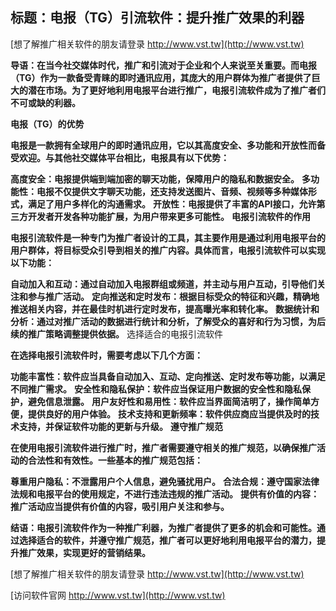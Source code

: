 ## **标题：电报（TG）引流软件：提升推广效果的利器**

[想了解推广相关软件的朋友请登录 http://www.vst.tw](http://www.vst.tw)

**导语：在当今社交媒体时代，推广和引流对于企业和个人来说至关重要。而电报（TG）作为一款备受青睐的即时通讯应用，其庞大的用户群体为推广者提供了巨大的潜在市场。为了更好地利用电报平台进行推广，电报引流软件成为了推广者们不可或缺的利器。**

**电报（TG）的优势**

**电报是一款拥有全球用户的即时通讯应用，它以其高度安全、多功能和开放性而备受欢迎。与其他社交媒体平台相比，电报具有以下优势：**

**高度安全：电报提供端到端加密的聊天功能，保障用户的隐私和数据安全。**
**多功能性：电报不仅提供文字聊天功能，还支持发送图片、音频、视频等多种媒体形式，满足了用户多样化的沟通需求。**
**开放性：电报提供了丰富的API接口，允许第三方开发者开发各种功能扩展，为用户带来更多可能性。**
**电报引流软件的作用**

**电报引流软件是一种专门为推广者设计的工具，其主要作用是通过利用电报平台的用户群体，将目标受众引导到相关的推广内容。具体而言，电报引流软件可以实现以下功能：**

**自动加入和互动：通过自动加入电报群组或频道，并主动与用户互动，引导他们关注和参与推广活动。**
**定向推送和定时发布：根据目标受众的特征和兴趣，精确地推送相关内容，并在最佳时机进行定时发布，提高曝光率和转化率。**
**数据统计和分析：通过对推广活动的数据进行统计和分析，了解受众的喜好和行为习惯，为后续的推广策略调整提供依据。**
选择适合的电报引流软件

**在选择电报引流软件时，需要考虑以下几个方面：**

**功能丰富性：软件应当具备自动加入、互动、定向推送、定时发布等功能，以满足不同推广需求。**
**安全性和隐私保护：软件应当保证用户数据的安全性和隐私保护，避免信息泄露。**
**用户友好性和易用性：软件应当界面简洁明了，操作简单方便，提供良好的用户体验。**
**技术支持和更新频率：软件供应商应当提供及时的技术支持，并保证软件功能的更新与升级。**
**遵守推广规范**

**在使用电报引流软件进行推广时，推广者需要遵守相关的推广规范，以确保推广活动的合法性和有效性。一些基本的推广规范包括：**

**尊重用户隐私：不泄露用户个人信息，避免骚扰用户。**
**合法合规：遵守国家法律法规和电报平台的使用规定，不进行违法违规的推广活动。**
**提供有价值的内容：推广活动应当提供有价值的内容，吸引用户关注和参与。**

**结语：电报引流软件作为一种推广利器，为推广者提供了更多的机会和可能性。通过选择适合的软件，并遵守推广规范，推广者可以更好地利用电报平台的潜力，提升推广效果，实现更好的营销结果。**

[想了解推广相关软件的朋友请登录 http://www.vst.tw](http://www.vst.tw)


[访问软件官网 http://www.vst.tw](http://www.vst.tw)
